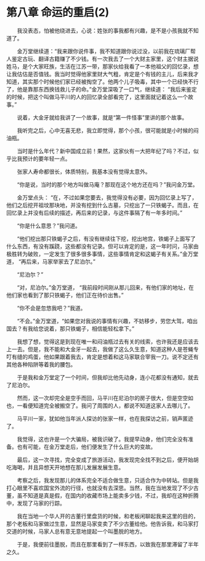 # 第八章 命运的重启(2)


　　我没表态，怕被他绕进去，心说：姓张的事我都有兴趣，是不是小孩我就不知道了。

　　金万堂继续道：“我来跟你说件事，我不知道跟你说过没，以前我在琉璃厂帮人鉴定古玩、翻译古籍赚了不少钱。有一次我去了一个大财主家里，这个财主据说姓马，是个大家旺族，生活在江苏一带，那家伙给我看了一本他祖父的回忆录，想让我估估是否值钱。我当时觉得他家里财大气粗，肯定是个有钱的主儿，后来我才知道，其实那个时候他们家已经被掏空了。他两个儿子吸毒，其中一个已经快不行了，他是靠那东西换钱救儿子的命。”金万堂深吸了一口气，继续道：  “我后来鉴定的时候，把这个叫做马平川的人的回忆录全部看完了，这里面就记着这么一个故事。”

　　说着，大金牙就给我讲了一个故事，就是“第一件怪事”里讲的那个故事。

　　我听完之后，心中无喜无悲，我立即觉得，那个小孩，很可能就是小时候的闷油瓶。

　　当时是什么年代？新中国成立前！果然，这家伙有一大把年纪了吗？不过，似乎比我预计的要年轻一点。

　　张家人寿命都很长，体质特别，我基本没有觉得太意外。

　　“你是说，当时的那个地方叫做马庵？那现在这个地方还在吗？”我问金万堂。

　　金万堂点头：  “在，不过如果您要去，我觉得没有必要，因为回忆录上写了，他们之后挖开祖坟那块地，并没有挖到什么古墓，只挖出了一只铁蝎子。而且，在回忆录上并没有后续的描述，再后来的记录，与这件事隔了有一年多时间。”

　　“你是什么意思？”我问道。

　　“他们挖出那只铁蝎子之后，有没有继续往下挖，挖出地宫，铁蝎子上面写了什么东西，有没有蹊跷，这些都没有记录。但可以肯定的是，这一年时问，马家由极胜转为破败，一定发生了很多很多事情，这些事情肯定和这蝎子有关系。”金万堂道，  “再后来，马家举家去了尼泊尔。”

　　“尼泊尔？”

　　“对，尼泊尔。”金万堂道，  “我前段时间刚从那儿回来，有他们家的地址，在他们家也看到了那只铁蝎子，他们正在待价出售。”

　　“你不会是忽悠我吧？”我道。

　　“不会。”金万堂道，“如果您对我说的事情有兴趣，不妨移步，劳您大驾，咱出国去？有我给您说着，那只铁蝎子，相信能轻松拿下。”

　　我想了想，觉得这是到现在唯一和闷油瓶过去有关的线索，也许我还是应该去上一去。但是，我不能和大金牙一起去，我做了这么久生意，知道这种人是苍蝇专叮有缝的鸡蛋，他如果跟着我去，肯定是想着和这马家联合宰我一刀。说不定还有其他各种陷阱等着我的腰包。

　　于是我和金万堂定了一个时间，但我却比他先动身，连小花都没有通知，就去了尼泊尔。

　　然而，这一次却完全是空手而回，马平川在尼泊尔的房子很大，但是空空如也，一看便知道完全被搬空了。我问了周围的人，都说不知道这家人去哪儿了。

　　马平川一家，犹如他当年派人探访的张家一样，也在我探访之前，销声匿迹了。

　　我觉得，这也许是一个大骗局，被我识破了。我提早动身，他们完全没有准备。也有可能，在金万堂走后，他们便发生了什么巨大的变故。

　　最后，这一次寻找，完全变成了旅游活动，我发现完全找不到之后，便开始胡吃海喝，并且异想天开地想在那儿发展发展生意。

　　考察之后，我发现那儿的体系完全不适合做生意，只适合作为中转站。但是我打心眼里不喜欢国宝外流的行径，也就没有去深思。当然，我在当地发现了不少古董，虽不知道是真是假，在国内的收藏市场上能卖多少钱，不过，我却在这种折腾中，发现了马家的行踪。

　　我在当地一个华人开的古董行里盘货的时候，和老板闲聊起我来这里的目的，那个老板和马家做过生意，显然是马家变卖了不少古董给他。他告诉我，和马家打交道的时候，马家人总有意无意地提起一个叫墨脱的地方。

　　于是，我便前往墨脱，而且在那里看到了一样东西，以致我在那里滞留了半年之久。


